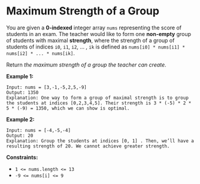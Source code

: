 # Maximum Strength of a Group

You are given a **0-indexed** integer array `nums` representing the score of students in an exam. The teacher would like to form one **non-empty** group of students with maximal **strength**, where the strength of a group of students of indices `i0`, `i1`, `i2`, ... , `ik` is defined as `nums[i0] * nums[i1] * nums[i2] * ... * nums[ik]`.

Return *the maximum strength of a group the teacher can create*.

**Example 1:**

```
Input: nums = [3,-1,-5,2,5,-9]
Output: 1350
Explanation: One way to form a group of maximal strength is to group the students at indices [0,2,3,4,5]. Their strength is 3 * (-5) * 2 * 5 * (-9) = 1350, which we can show is optimal.
```

**Example 2:**

```
Input: nums = [-4,-5,-4]
Output: 20
Explanation: Group the students at indices [0, 1] . Then, we’ll have a resulting strength of 20. We cannot achieve greater strength.
```

**Constraints:**

- `1 <= nums.length <= 13`
- `-9 <= nums[i] <= 9`